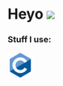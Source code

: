 <h1>
  Heyo
  <img src="https://media.giphy.com/media/hvRJCLFzcasrR4ia7z/giphy.gif" width="30px"/>
  
  ### Stuff I use:
  <div>
    <img src="https://github.com/devicons/devicon/blob/master/icons/c/c-original.svg" alt="C" width="50" height="50"/>&nbsp;
  </div>
</h1>
